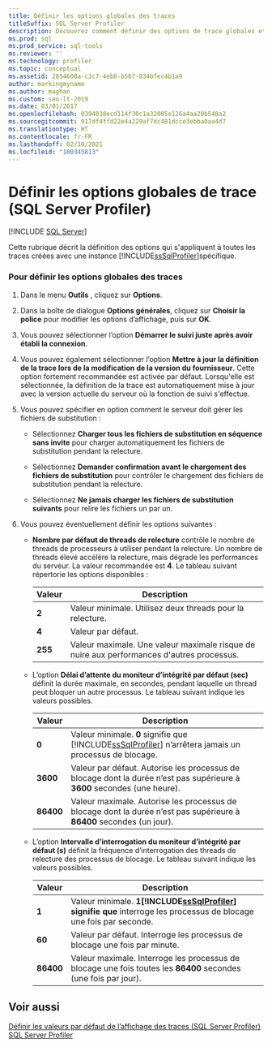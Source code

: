 ```yaml
---
title: Définir les options globales des traces
titleSuffix: SQL Server Profiler
description: Découvrez comment définir des options de trace globales et en savoir plus sur les options qu’une instance spécifique de SQL Server Profiler peut appliquer à toutes les traces.
ms.prod: sql
ms.prod_service: sql-tools
ms.reviewer: ''
ms.technology: profiler
ms.topic: conceptual
ms.assetid: 2854608a-c3c7-4eb8-b567-034bfec4b1a9
author: markingmyname
ms.author: maghan
ms.custom: seo-lt-2019
ms.date: 03/01/2017
ms.openlocfilehash: 0394038ecd114f30c1a32005e126a4aa20b548a2
ms.sourcegitcommit: 917df4ffd22e4a229af7dc481dcce3ebba0aa4d7
ms.translationtype: HT
ms.contentlocale: fr-FR
ms.lasthandoff: 02/10/2021
ms.locfileid: "100345813"
---
```

# <a name="set-global-trace-options-sql-server-profiler"></a>Définir les options globales de trace (SQL Server Profiler)

 [!INCLUDE [SQL Server](../../includes/applies-to-version/sqlserver.md)]

Cette rubrique décrit la définition des options qui s'appliquent à toutes les traces créées avec une instance [!INCLUDE[ssSqlProfiler](../../includes/sssqlprofiler-md.md)]spécifique.  
  
### <a name="to-set-global-trace-options"></a>Pour définir les options globales des traces  
  
1.  Dans le menu **Outils** , cliquez sur **Options**.  
  
2.  Dans la boîte de dialogue **Options générales**, cliquez sur **Choisir la police** pour modifier les options d’affichage, puis sur **OK**.  
  
3.  Vous pouvez sélectionner l’option **Démarrer le suivi juste après avoir établi la connexion**.  
  
4.  Vous pouvez également sélectionner l’option **Mettre à jour la définition de la trace lors de la modification de la version du fournisseur**. Cette option fortement recommandée est activée par défaut. Lorsqu'elle est sélectionnée, la définition de la trace est automatiquement mise à jour avec la version actuelle du serveur où la fonction de suivi s'effectue.  
  
5.  Vous pouvez spécifier en option comment le serveur doit gérer les fichiers de substitution :  
  
    -   Sélectionnez **Charger tous les fichiers de substitution en séquence sans invite** pour charger automatiquement les fichiers de substitution pendant la relecture.  
  
    -   Sélectionnez **Demander confirmation avant le chargement des fichiers de substitution** pour contrôler le chargement des fichiers de substitution pendant la relecture.  
  
    -   Sélectionnez **Ne jamais charger les fichiers de substitution suivants** pour relire les fichiers un par un.  
  
6.  Vous pouvez éventuellement définir les options suivantes :  
  
    -   **Nombre par défaut de threads de relecture** contrôle le nombre de threads de processeurs à utiliser pendant la relecture. Un nombre de threads élevé accélère la relecture, mais dégrade les performances du serveur. La valeur recommandée est **4**. Le tableau suivant répertorie les options disponibles :  
  
        |Valeur|Description|  
        |-----------|-----------------|  
        |**2**|Valeur minimale. Utilisez deux threads pour la relecture.|  
        |**4**|Valeur par défaut.|  
        |**255**|Valeur maximale. Une valeur maximale risque de nuire aux performances d'autres processus.|  
  
    -   L’option **Délai d’attente du moniteur d’intégrité par défaut (sec)** définit la durée maximale, en secondes, pendant laquelle un thread peut bloquer un autre processus. Le tableau suivant indique les valeurs possibles.  
  
        |Valeur|Description|  
        |-----------|-----------------|  
        |**0**|Valeur minimale. **0** signifie que [!INCLUDE[ssSqlProfiler](../../includes/sssqlprofiler-md.md)] n’arrêtera jamais un processus de blocage.|  
        |**3600**|Valeur par défaut. Autorise les processus de blocage dont la durée n’est pas supérieure à **3600** secondes (une heure).|  
        |**86400**|Valeur maximale. Autorise les processus de blocage dont la durée n’est pas supérieure à **86400** secondes (un jour).|  
  
    -   L’option **Intervalle d’interrogation du moniteur d’intégrité par défaut (s)** définit la fréquence d’interrogation des threads de relecture des processus de blocage. Le tableau suivant indique les valeurs possibles.  
  
        |Valeur|Description|  
        |-----------|-----------------|  
        |**1**|Valeur minimale. **1[!INCLUDE[ssSqlProfiler](../../includes/sssqlprofiler-md.md)] signifie que** interroge les processus de blocage une fois par seconde.|  
        |**60**|Valeur par défaut. Interroge les processus de blocage une fois par minute.|  
        |**86400**|Valeur maximale. Interroge les processus de blocage une fois toutes les **86400** secondes (une fois par jour).|  
  
## <a name="see-also"></a>Voir aussi  
 [Définir les valeurs par défaut de l’affichage des traces &#40;SQL Server Profiler&#41;](../../tools/sql-server-profiler/set-trace-display-defaults-sql-server-profiler.md)   
 [SQL Server Profiler](../../tools/sql-server-profiler/sql-server-profiler.md)  
  
  
